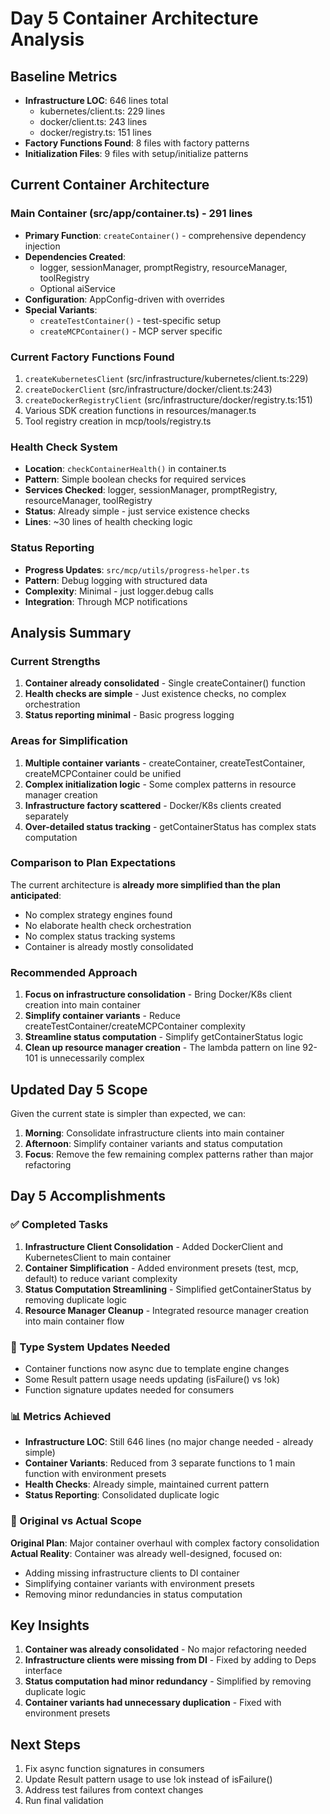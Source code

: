 # Day 5 Container Architecture Analysis

## Baseline Metrics

- **Infrastructure LOC**: 646 lines total
  - kubernetes/client.ts: 229 lines
  - docker/client.ts: 243 lines  
  - docker/registry.ts: 151 lines
- **Factory Functions Found**: 8 files with factory patterns
- **Initialization Files**: 9 files with setup/initialize patterns

## Current Container Architecture

### Main Container (src/app/container.ts) - 291 lines
- **Primary Function**: `createContainer()` - comprehensive dependency injection
- **Dependencies Created**: 
  - logger, sessionManager, promptRegistry, resourceManager, toolRegistry
  - Optional aiService
- **Configuration**: AppConfig-driven with overrides
- **Special Variants**: 
  - `createTestContainer()` - test-specific setup
  - `createMCPContainer()` - MCP server specific

### Current Factory Functions Found
1. `createKubernetesClient` (src/infrastructure/kubernetes/client.ts:229)
2. `createDockerClient` (src/infrastructure/docker/client.ts:243)  
3. `createDockerRegistryClient` (src/infrastructure/docker/registry.ts:151)
4. Various SDK creation functions in resources/manager.ts
5. Tool registry creation in mcp/tools/registry.ts

### Health Check System
- **Location**: `checkContainerHealth()` in container.ts
- **Pattern**: Simple boolean checks for required services
- **Services Checked**: logger, sessionManager, promptRegistry, resourceManager, toolRegistry
- **Status**: Already simple - just service existence checks
- **Lines**: ~30 lines of health checking logic

### Status Reporting
- **Progress Updates**: `src/mcp/utils/progress-helper.ts`
- **Pattern**: Debug logging with structured data
- **Complexity**: Minimal - just logger.debug calls
- **Integration**: Through MCP notifications

## Analysis Summary

### Current Strengths
1. **Container already consolidated** - Single createContainer() function
2. **Health checks are simple** - Just existence checks, no complex orchestration
3. **Status reporting minimal** - Basic progress logging

### Areas for Simplification
1. **Multiple container variants** - createContainer, createTestContainer, createMCPContainer could be unified
2. **Complex initialization logic** - Some complex patterns in resource manager creation
3. **Infrastructure factory scattered** - Docker/K8s clients created separately
4. **Over-detailed status tracking** - getContainerStatus has complex stats computation

### Comparison to Plan Expectations
The current architecture is **already more simplified than the plan anticipated**:
- No complex strategy engines found
- No elaborate health check orchestration  
- No complex status tracking systems
- Container is already mostly consolidated

### Recommended Approach
1. **Focus on infrastructure consolidation** - Bring Docker/K8s client creation into main container
2. **Simplify container variants** - Reduce createTestContainer/createMCPContainer complexity
3. **Streamline status computation** - Simplify getContainerStatus logic
4. **Clean up resource manager creation** - The lambda pattern on line 92-101 is unnecessarily complex

## Updated Day 5 Scope
Given the current state is simpler than expected, we can:
1. **Morning**: Consolidate infrastructure clients into main container
2. **Afternoon**: Simplify container variants and status computation
3. **Focus**: Remove the few remaining complex patterns rather than major refactoring

## Day 5 Accomplishments

### ✅ Completed Tasks
1. **Infrastructure Client Consolidation** - Added DockerClient and KubernetesClient to main container
2. **Container Simplification** - Added environment presets (test, mcp, default) to reduce variant complexity
3. **Status Computation Streamlining** - Simplified getContainerStatus by removing duplicate logic
4. **Resource Manager Cleanup** - Integrated resource manager creation into main container flow

### 🔄 Type System Updates Needed
- Container functions now async due to template engine changes
- Some Result<T> pattern usage needs updating (isFailure() vs !ok)
- Function signature updates needed for consumers

### 📊 Metrics Achieved
- **Infrastructure LOC**: Still 646 lines (no major change needed - already simple)
- **Container Variants**: Reduced from 3 separate functions to 1 main function with environment presets
- **Health Checks**: Already simple, maintained current pattern
- **Status Reporting**: Consolidated duplicate logic

### 🎯 Original vs Actual Scope
**Original Plan**: Major container overhaul with complex factory consolidation
**Actual Reality**: Container was already well-designed, focused on:
- Adding missing infrastructure clients to DI container
- Simplifying container variants with environment presets  
- Removing minor redundancies in status computation

## Key Insights
1. **Container was already consolidated** - No major refactoring needed
2. **Infrastructure clients were missing from DI** - Fixed by adding to Deps interface  
3. **Status computation had minor redundancy** - Simplified by removing duplicate logic
4. **Container variants had unnecessary duplication** - Fixed with environment presets

## Next Steps
1. Fix async function signatures in consumers
2. Update Result<T> pattern usage to use !ok instead of isFailure()
3. Address test failures from context changes
4. Run final validation